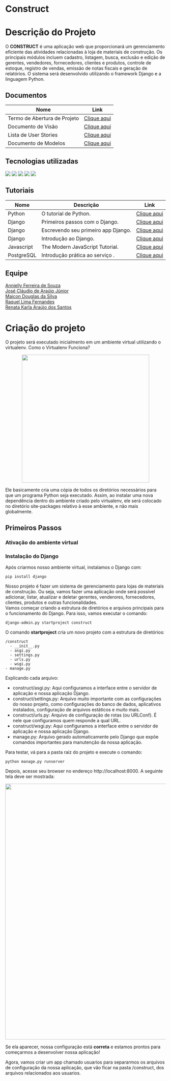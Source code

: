 # Construct

# Descrição do Projeto
O **CONSTRUCT** é uma aplicação web que proporcionará um gerenciamento eficiente das atividades relacionadas à loja de materiais de construção. Os principais módulos incluem cadastro, listagem, busca, exclusão e edição de gerentes, vendedores, fornecedores, clientes e produtos, controle de estoque, registro de vendas, emissão de notas fiscais e geração de relatórios. O sistema será desenvolvido utilizando o framework Django e a linguagem Python.
 
## Documentos

| Nome                                  | Link                                                 |
| ------------------------------------- | ---------------------------------------------------- |
| Termo de Abertura de Projeto          | [Clique aqui](docs/doc-termo-abertura.md)            |
| Documento de Visão                    | [Clique aqui](docs/doc-visao.md)                     |
| Lista de User Stories                 | [Clique aqui](docs/doc-user-stories.md)              |
| Documento de Modelos                  | [Clique aqui](docs/doc-modelos.md)                   |           

## Tecnologias utilizadas
<p>
  <img src="https://img.shields.io/badge/Python-14354C?style=for-the-badge&logo=python&logoColor=white"/>
  <img src="https://img.shields.io/badge/Django-092E20?style=for-the-badge&logo=django&logoColor=green"/>
  <img src="https://img.shields.io/badge/JavaScript-323330?style=for-the-badge&logo=javascript&logoColor=F7DF1E"/>
  <img src="https://img.shields.io/badge/Visual_Studio-5C2D91?style=for-the-badge&logo=visual%20studio&logoColor=white"/>
  <img src="https://img.shields.io/badge/PostgreSQL-316192?style=for-the-badge&logo=postgresql&logoColor=white"/>
</p>

## Tutoriais

| Nome       | Descrição                           | Link                                                                                            |
| ---------- | ----------------------------------- | ----------------------------------------------------------------------------------------------- |
| Python     | O tutorial de Python.               | [Clique aqui](https://docs.python.org/pt-br/3/tutorial/index.html)                              |
| Django     | Primeiros passos com o Django.      | [Clique aqui](https://django-portuguese.readthedocs.io/en/1.0/intro/index.html)                 |
| Django     | Escrevendo seu primeiro app Django. | [Clique aqui](https://docs.djangoproject.com/pt-br/3.2/intro/tutorial01/)                       |
| Django     | Introdução ao Django.               | [Clique aqui](https://developer.mozilla.org/pt-BR/docs/Learn/Server-side/Django/Introduction)   |
| Javascript | The Modern JavaScript Tutorial.     | [Clique aqui](https://javascript.info/)                                                         |
| PostgreSQL | Introdução prática ao serviço .     | [Clique aqui](https://blog.geekhunter.com.br/tutorial-postgresql-introducao-pratica-ao-servico/)|

## Equipe
[Annielly Ferreira de Souza](https://github.com/Anniellyfs)  
[José Cláudio de Araújo Júnior](https://github.com/ZeClaudio-Jr)  
[Maicon Douglas da Silva](https://github.com/mdouglas630)  
[Raquel Lima Fernandes](https://github.com/fernandesraquel)  
[Renata Karla Araújo dos Santos](https://github.com/renatak12)

# Criação do projeto

O projeto será executado inicialmento em um ambiente virtual utilizando o virtualenv. Como o Virtualenv Funciona?
<p align=center>
  <img src="https://pythonacademy.com.br/assets/posts/python-and-virtualenv/esquema-virtualenv.png" width=400/>
</p>
Ele basicamente cria uma cópia de todos os diretórios necessários para que um programa Python seja executado. Assim, ao instalar uma nova dependência dentro do ambiente criado pelo virtualenv, ele será colocado no diretório site-packages relativo à esse ambiente, e não mais globalmente.

## Primeiros Passos
### Ativação do ambiente virtual
### Instalação do Django
Após criarmos nosso ambiente virtual, instalamos o Django com:  

``` 
pip install django
``` 

Nosso projeto é fazer um sistema de gerenciamento para lojas de materiais de construção. Ou seja, vamos fazer uma aplicação onde será possível adicionar,  listar, atualizar e deletar gerentes, venderores, fornecedores, clientes, produtos e outras funcionalidades.  
Vamos começar criando a estrutura de diretórios e arquivos principais para o funcionamento do Django. Para isso, vamos executar o comando:  
``` 
django-admin.py startproject construct
```  
O comando **startproject**  cria um novo projeto com a estrutura de diretórios:  
``` 
/construct
  - __init__.py  
  - asgi.py  
  - settings.py  
  - urls.py  
  - wsgi.py  
- manage.py  
``` 
Explicando cada arquivo:  

* construct/asgi.py: Aqui configuramos a interface entre o servidor de aplicação e nossa aplicação Django.  
* construct/settings.py: Arquivo muito importante com as configurações do nosso projeto, como configurações do banco de dados, aplicativos instalados, configuração de arquivos estáticos e muito mais.
* construct/urls.py: Arquivo de configuração de rotas (ou URLConf). É nele que configuramos quem responde a qual URL.
* construct/wsgi.py: Aqui configuramos a interface entre o servidor de aplicação e nossa aplicação Django.
* manage.py: Arquivo gerado automaticamente pelo Django que expõe comandos importantes para manutenção da nossa aplicação.  

Para testar, vá para a pasta raíz do projeto e execute o comando: 
``` 
python manage.py runserver
```   

Depois, acesse seu browser no endereço http://localhost:8000. A seguinte tela deve ser mostrada:  

<p align=center>
  <img src="https://pythonacademy.com.br/assets/posts/python-and-virtualenv/esquema-virtualenv.png" width=800/>
</p>  

Se ela aparecer, nossa configuração está **correta** e estamos prontos para começarmos a desenvolver nossa aplicação!  

Agora, vamos criar um app chamado usuarios para separarmos os arquivos de configuração da nossa aplicação, que vão ficar na pasta /construct, dos
arquivos relacionados aos usuarios.








